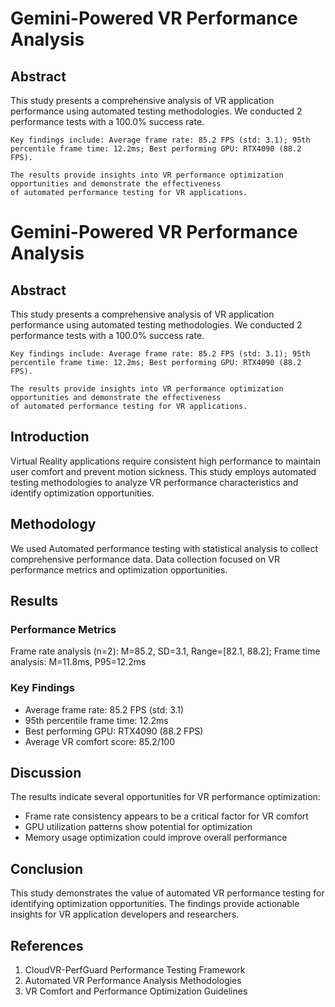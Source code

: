 # Gemini-Powered VR Performance Analysis

## Abstract
This study presents a comprehensive analysis of VR application performance using automated testing methodologies.
    We conducted 2 performance tests with a 100.0% success rate.

    Key findings include: Average frame rate: 85.2 FPS (std: 3.1); 95th percentile frame time: 12.2ms; Best performing GPU: RTX4090 (88.2 FPS).

    The results provide insights into VR performance optimization opportunities and demonstrate the effectiveness
    of automated performance testing for VR applications.

# Gemini-Powered VR Performance Analysis

## Abstract
This study presents a comprehensive analysis of VR application performance using automated testing methodologies.
    We conducted 2 performance tests with a 100.0% success rate.

    Key findings include: Average frame rate: 85.2 FPS (std: 3.1); 95th percentile frame time: 12.2ms; Best performing GPU: RTX4090 (88.2 FPS).

    The results provide insights into VR performance optimization opportunities and demonstrate the effectiveness
    of automated performance testing for VR applications.

## Introduction
Virtual Reality applications require consistent high performance to maintain user comfort and prevent motion sickness.
This study employs automated testing methodologies to analyze VR performance characteristics and identify optimization opportunities.

## Methodology
We used Automated performance testing with statistical analysis to collect comprehensive performance data.
Data collection focused on VR performance metrics and optimization opportunities.

## Results

### Performance Metrics
Frame rate analysis (n=2): M=85.2, SD=3.1, Range=[82.1, 88.2]; Frame time analysis: M=11.8ms, P95=12.2ms

### Key Findings
- Average frame rate: 85.2 FPS (std: 3.1)
- 95th percentile frame time: 12.2ms
- Best performing GPU: RTX4090 (88.2 FPS)
- Average VR comfort score: 85.2/100

## Discussion
The results indicate several opportunities for VR performance optimization:
- Frame rate consistency appears to be a critical factor for VR comfort
- GPU utilization patterns show potential for optimization
- Memory usage optimization could improve overall performance

## Conclusion
This study demonstrates the value of automated VR performance testing for identifying optimization opportunities.
The findings provide actionable insights for VR application developers and researchers.

## References
1. CloudVR-PerfGuard Performance Testing Framework
2. Automated VR Performance Analysis Methodologies
3. VR Comfort and Performance Optimization Guidelines
